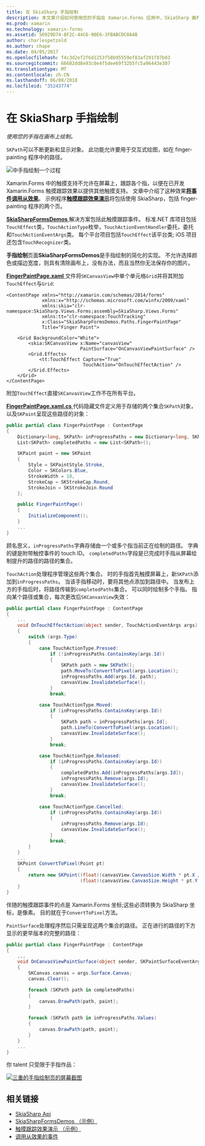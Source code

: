 ```yaml
---
title: 在 SkiaSharp 手指绘制
description: 本文章介绍如何使用您的手指在 Xamarin.Forms 应用中，SkiaSharp 画布上绘制，并演示这一替换示例代码。
ms.prod: xamarin
ms.technology: xamarin-forms
ms.assetid: 56929D74-8F2C-44C6-90E6-3FBABCDC0A4B
author: charlespetzold
ms.author: chape
ms.date: 04/05/2017
ms.openlocfilehash: f4c3d2ef2f6d1253f58b95559ef83af291f87b03
ms.sourcegitcommit: 66682dd8e93c0e4f5dee69f32b5fc5a96443e307
ms.translationtype: MT
ms.contentlocale: zh-CN
ms.lasthandoff: 06/08/2018
ms.locfileid: "35243774"
---
```

# <a name="finger-painting-in-skiasharp"></a>在 SkiaSharp 手指绘制

_使用您的手指在画布上绘制。_

`SKPath`可以不断更新和显示对象。 此功能允许要用于交互式绘图，如在 finger-painting 程序中的路径。

![](finger-paint-images/fingerpaintsample.png "中手指绘制一个过程")

Xamarin.Forms 中的触摸支持不允许在屏幕上，跟踪各个指，以便在已开发 Xamarin.Forms 触摸跟踪效果以提供其他触摸支持。 文章中介绍了这种效果[**将事件调用从效果**](~/xamarin-forms/app-fundamentals/effects/touch-tracking.md)。 示例程序[**触摸跟踪效果演示**](https://developer.xamarin.com/samples/xamarin-forms/Effects/TouchTrackingEffectDemos/)将包括使用 SkiaSharp，包括 finger-painting 程序的两个页。

[ **SkiaSharpFormsDemos** ](https://developer.xamarin.com/samples/xamarin-forms/SkiaSharpForms/Demos/)解决方案包括此触摸跟踪事件。 标准.NET 库项目包括`TouchEffect`类，`TouchActionType`枚举，`TouchActionEventHandler`委托，委托和`TouchActionEventArgs`类。 每个平台项目包括`TouchEffect`该平台类; iOS 项目还包含`TouchRecognizer`类。

**手指绘制**页面**SkiaSharpFormsDemos**是手指绘制的简化的实现。 不允许选择颜色或描边宽度，则具有清除画布上，没有办法，而且当然你无法保存你的图片。

[ **FingerPaintPage.xaml** ](https://github.com/xamarin/xamarin-forms-samples/blob/master/SkiaSharpForms/Demos/Demos/SkiaSharpFormsDemos/LinesAndPaths/FingerPaintPage.xaml)文件将`SKCanvasView`中单个单元格`Grid`并将其附加`TouchEffect`与`Grid`:

```xaml
<ContentPage xmlns="http://xamarin.com/schemas/2014/forms"
             xmlns:x="http://schemas.microsoft.com/winfx/2009/xaml"
             xmlns:skia="clr-namespace:SkiaSharp.Views.Forms;assembly=SkiaSharp.Views.Forms"
             xmlns:tt="clr-namespace:TouchTracking"
             x:Class="SkiaSharpFormsDemos.Paths.FingerPaintPage"
             Title="Finger Paint">

    <Grid BackgroundColor="White">
        <skia:SKCanvasView x:Name="canvasView"
                           PaintSurface="OnCanvasViewPaintSurface" />
        <Grid.Effects>
            <tt:TouchEffect Capture="True"
                            TouchAction="OnTouchEffectAction" />
        </Grid.Effects>
    </Grid>
</ContentPage>
```

附加`TouchEffect`直接`SKCanvasView`工作不在所有平台。

[ **FingerPaintPage.xaml.cs** ](https://github.com/xamarin/xamarin-forms-samples/blob/master/SkiaSharpForms/Demos/Demos/SkiaSharpFormsDemos/LinesAndPaths/FingerPaintPage.xaml.cs)代码隐藏文件定义用于存储的两个集合`SKPath`对象，以及`SKPaint`呈现这些路径的对象：

```csharp
public partial class FingerPaintPage : ContentPage
{
    Dictionary<long, SKPath> inProgressPaths = new Dictionary<long, SKPath>();
    List<SKPath> completedPaths = new List<SKPath>();

    SKPaint paint = new SKPaint
    {
        Style = SKPaintStyle.Stroke,
        Color = SKColors.Blue,
        StrokeWidth = 10,
        StrokeCap = SKStrokeCap.Round,
        StrokeJoin = SKStrokeJoin.Round
    };

    public FingerPaintPage()
    {
        InitializeComponent();
    }
    ...
}
```

顾名思义，`inProgressPaths`字典存储由一个或多个指当前正在绘制的路径。 字典的键是附带触控事件的 touch ID。 `completedPaths`字段是已完成时手指从屏幕绘制提升的路径的路径的集合。

`TouchAction`处理程序管理这些两个集合。 时的手指首先触摸屏幕上，新`SKPath`添加到`inProgressPaths`。 当该手指移动时，要将其他点添加到路径中。 当发布上方的手指后时，将路径传输到`completedPaths`集合。 可以同时绘制多个手指。 指向某个路径或集合，每次更改后`SKCanvasView`失效：

```csharp
public partial class FingerPaintPage : ContentPage
{
    ...
    void OnTouchEffectAction(object sender, TouchActionEventArgs args)
    {
        switch (args.Type)
        {
            case TouchActionType.Pressed:
                if (!inProgressPaths.ContainsKey(args.Id))
                {
                    SKPath path = new SKPath();
                    path.MoveTo(ConvertToPixel(args.Location));
                    inProgressPaths.Add(args.Id, path);
                    canvasView.InvalidateSurface();
                }
                break;

            case TouchActionType.Moved:
                if (inProgressPaths.ContainsKey(args.Id))
                {
                    SKPath path = inProgressPaths[args.Id];
                    path.LineTo(ConvertToPixel(args.Location));
                    canvasView.InvalidateSurface();
                }
                break;

            case TouchActionType.Released:
                if (inProgressPaths.ContainsKey(args.Id))
                {
                    completedPaths.Add(inProgressPaths[args.Id]);
                    inProgressPaths.Remove(args.Id);
                    canvasView.InvalidateSurface();
                }
                break;

            case TouchActionType.Cancelled:
                if (inProgressPaths.ContainsKey(args.Id))
                {
                    inProgressPaths.Remove(args.Id);
                    canvasView.InvalidateSurface();
                }
                break;
        }
    }
    ...
    SKPoint ConvertToPixel(Point pt)
    {
        return new SKPoint((float)(canvasView.CanvasSize.Width * pt.X / canvasView.Width),
                           (float)(canvasView.CanvasSize.Height * pt.Y / canvasView.Height));
    }
}
```

伴随的触摸跟踪事件的点是 Xamarin.Forms 坐标;这些必须转换为 SkiaSharp 坐标，是像素。 目的就在于`ConvertToPixel`方法。

`PaintSurface`处理程序然后只需呈现这两个集合的路径。 正在进行的路径的下方显示的更早版本的完整的路径：

```csharp
public partial class FingerPaintPage : ContentPage
{
    ,,,
    void OnCanvasViewPaintSurface(object sender, SKPaintSurfaceEventArgs args)
    {
        SKCanvas canvas = args.Surface.Canvas;
        canvas.Clear();

        foreach (SKPath path in completedPaths)
        {
            canvas.DrawPath(path, paint);
        }

        foreach (SKPath path in inProgressPaths.Values)
        {
            canvas.DrawPath(path, paint);
        }
    }
    ...
}
```

你 talent 只受限于手指作品：

[![](finger-paint-images/fingerpaint-small.png "三重的手指绘制页的屏幕截图")](finger-paint-images/fingerpaint-large.png#lightbox "手指绘制页面的三个屏幕截图")


## <a name="related-links"></a>相关链接

- [SkiaSharp Api](https://developer.xamarin.com/api/root/SkiaSharp/)
- [SkiaSharpFormsDemos （示例）](https://developer.xamarin.com/samples/xamarin-forms/SkiaSharpForms/Demos/)
- [触摸跟踪效果演示 （示例）](https://developer.xamarin.com/samples/xamarin-forms/Effects/TouchTrackingEffectDemos/)
- [调用从效果的事件](~/xamarin-forms/app-fundamentals/effects/touch-tracking.md)
